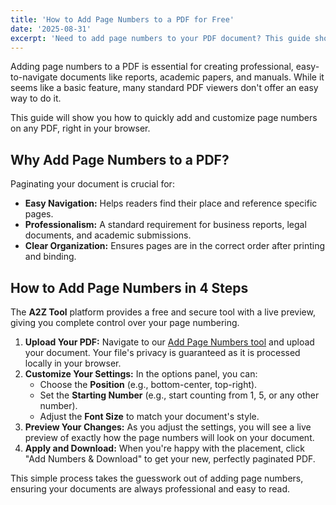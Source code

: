 ```yaml
---
title: 'How to Add Page Numbers to a PDF for Free'
date: '2025-08-31'
excerpt: 'Need to add page numbers to your PDF document? This guide shows you how to easily insert page numbers, customize their position, and save your file for free.'
---
```


Adding page numbers to a PDF is essential for creating professional, easy-to-navigate documents like reports, academic papers, and manuals. While it seems like a basic feature, many standard PDF viewers don't offer an easy way to do it.

This guide will show you how to quickly add and customize page numbers on any PDF, right in your browser.

## Why Add Page Numbers to a PDF?

Paginating your document is crucial for:

- **Easy Navigation:** Helps readers find their place and reference specific pages.
- **Professionalism:** A standard requirement for business reports, legal documents, and academic submissions.
- **Clear Organization:** Ensures pages are in the correct order after printing and binding.

## How to Add Page Numbers in 4 Steps

The **A2Z Tool** platform provides a free and secure tool with a live preview, giving you complete control over your page numbering.

1.  **Upload Your PDF:** Navigate to our [Add Page Numbers tool](/en/add-page-numbers) and upload your document. Your file's privacy is guaranteed as it is processed locally in your browser.
2.  **Customize Your Settings:** In the options panel, you can:
    -   Choose the **Position** (e.g., bottom-center, top-right).
    -   Set the **Starting Number** (e.g., start counting from 1, 5, or any other number).
    -   Adjust the **Font Size** to match your document's style.
3.  **Preview Your Changes:** As you adjust the settings, you will see a live preview of exactly how the page numbers will look on your document.
4.  **Apply and Download:** When you're happy with the placement, click "Add Numbers & Download" to get your new, perfectly paginated PDF.

This simple process takes the guesswork out of adding page numbers, ensuring your documents are always professional and easy to read.